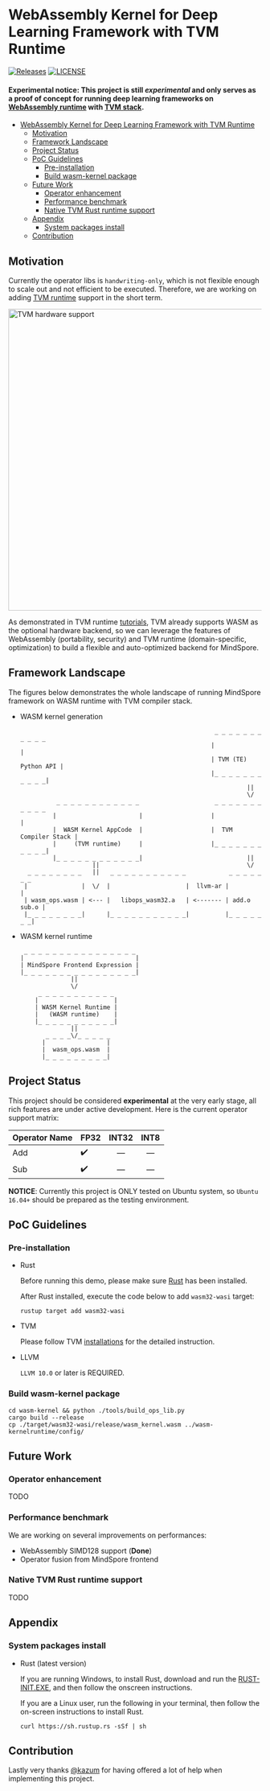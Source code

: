 <!--- Licensed to the Apache Software Foundation (ASF) under one -->
<!--- or more contributor license agreements.  See the NOTICE file -->
<!--- distributed with this work for additional information -->
<!--- regarding copyright ownership.  The ASF licenses this file -->
<!--- to you under the Apache License, Version 2.0 (the -->
<!--- "License"); you may not use this file except in compliance -->
<!--- with the License.  You may obtain a copy of the License at -->

<!---   http://www.apache.org/licenses/LICENSE-2.0 -->

<!--- Unless required by applicable law or agreed to in writing, -->
<!--- software distributed under the License is distributed on an -->
<!--- "AS IS" BASIS, WITHOUT WARRANTIES OR CONDITIONS OF ANY -->
<!--- KIND, either express or implied.  See the License for the -->
<!--- specific language governing permissions and limitations -->
<!--- under the License. -->

# WebAssembly Kernel for Deep Learning Framework with TVM Runtime

[![Releases](https://img.shields.io/github/release/leonwanghui/ms-backend-wasm/all.svg?style=flat-square)](https://github.com/leonwanghui/ms-backend-wasm/releases)
[![LICENSE](https://img.shields.io/github/license/leonwanghui/osc-serverless.svg?style=flat-square)](https://github.com/leonwanghui/ms-backend-wasm/blob/master/LICENSE)

#### Experimental notice: This project is still *experimental* and only serves as a proof of concept for running deep learning frameworks on [WebAssembly runtime](https://github.com/bytecodealliance/wasmtime) with [TVM stack](https://tvm.apache.org/).

- [WebAssembly Kernel for Deep Learning Framework with TVM Runtime](#webassembly-kernel-for-deep-learning-framework-with-tvm-runtime)
    - [Motivation](#motivation)
    - [Framework Landscape](#framework-landscape)
    - [Project Status](#project-status)
    - [PoC Guidelines](#poc-guidelines)
        - [Pre-installation](#pre-installation)
        - [Build wasm-kernel package](#build-wasm-kernel-package)
    - [Future Work](#future-work)
        - [Operator enhancement](#operator-enhancement)
        - [Performance benchmark](#performance-benchmark)
        - [Native TVM Rust runtime support](#native-tvm-rust-runtime-support)
    - [Appendix](#appendix)
        - [System packages install](#system-packages-install)
    - [Contribution](#contribution)

## Motivation

Currently the operator libs is `handwriting-only`, which is not flexible enough to scale out and not efficient to be executed. Therefore, we are working on adding [TVM runtime](https://github.com/apache/incubator-tvm) support in the short term.

<img src="https://github.com/dmlc/web-data/raw/master/tvm/tutorial/tvm_support_list.png" alt="TVM hardware support" width="600"/>

As demonstrated in TVM runtime [tutorials](https://tvm.apache.org/docs/tutorials/relay_quick_start.html), TVM already supports WASM as the optional hardware backend, so we can leverage the features of WebAssembly (portability, security) and TVM runtime (domain-specific, optimization) to build a flexible and auto-optimized backend for MindSpore.

## Framework Landscape

The figures below demonstrates the whole landscape of running MindSpore framework on WASM runtime with TVM compiler stack.

* WASM kernel generation
    ```
                                                          _ _ _ _ _ _ _ _ _ _ _
                                                         |                     |
                                                         | TVM (TE) Python API |
                                                         |_ _ _ _ _ _ _ _ _ _ _|
                                                                   ||
                                                                   \/
              _ _ _ _ _ _ _ _ _ _ _ _                     _ _ _ _ _ _ _ _ _ _ _
             |                       |                   |                     |
             |  WASM Kernel AppCode  |                   |  TVM Compiler Stack |
             |     (TVM runtime)     |                   |_ _ _ _ _ _ _ _ _ _ _|
             |_ _ _ _ _ _ _ _ _ _ _ _|                             ||
                        ||                                         \/
      _ _ _ _ _ _ _ _   ||   _ _ _ _ _ _ _ _ _ _ _            _ _ _ _ _ _ _
     |               |  \/  |                     |  llvm-ar |             |
     | wasm_ops.wasm | <--- |   libops_wasm32.a   | <------- | add.o sub.o |
     |_ _ _ _ _ _ _ _|      |_ _ _ _ _ _ _ _ _ _ _|          |_ _ _ _ _ _ _|
    ```

* WASM kernel runtime
    ```
     _ _ _ _ _ _ _ _ _ _ _ _ _ _ _ _
    |                               |
    | MindSpore Frontend Expression |
    |_ _ _ _ _ _ _ _ _ _ _ _ _ _ _ _|
                  ||
                  \/
         _ _ _ _ _ _ _ _ _ _ _
        |                     |
        | WASM Kernel Runtime |
        |   (WASM runtime)    |
        |_ _ _ _ _ _ _ _ _ _ _|
                  ||
           _ _ _ _\/_ _ _ _ _
          |                 |
          |  wasm_ops.wasm  |
          |_ _ _ _ _ _ _ _ _|
    ```

## Project Status

This project should be considered **experimental** at the very early stage, all rich features are under active development. Here is the current operator support matrix:

| Operator Name | FP32 | INT32 | INT8 |
| ------------- | ---- | ----- | ---- |
| Add | ✔️ | <center>&mdash;</center> | <center>&mdash;</center> |
| Sub | ✔️ | <center>&mdash;</center> | <center>&mdash;</center> |

**NOTICE**: Currently this project is ONLY tested on Ubuntu system, so `Ubuntu 16.04+` should be prepared as the testing environment.

## PoC Guidelines

### Pre-installation

* Rust

    Before running this demo, please make sure [Rust](#system-packages-install) has been installed.

    After Rust installed, execute the code below to add `wasm32-wasi` target:
    ```shell
    rustup target add wasm32-wasi
    ```

* TVM

    Please follow TVM [installations](https://tvm.apache.org/docs/install/index.html) for the detailed instruction.

* LLVM

    `LLVM 10.0` or later is REQUIRED.

### Build wasm-kernel package

```shell
cd wasm-kernel && python ./tools/build_ops_lib.py
cargo build --release
cp ./target/wasm32-wasi/release/wasm_kernel.wasm ../wasm-kernelruntime/config/
```

## Future Work

### Operator enhancement
TODO

### Performance benchmark

We are working on several improvements on performances:
* WebAssembly SIMD128 support (**Done**)
* Operator fusion from MindSpore frontend

### Native TVM Rust runtime support
TODO

## Appendix

### System packages install

* Rust (latest version)

    If you are running Windows, to install Rust, download and run the [RUST-INIT.EXE](https://win.rustup.rs/), and then follow the onscreen instructions.

    If you are a Linux user, run the following in your terminal, then follow the on-screen instructions to install Rust.

    ```shell
    curl https://sh.rustup.rs -sSf | sh
    ```

## Contribution

Lastly very thanks [@kazum](https://github.com/kazum) for having offered a lot of help when implementing this project.
